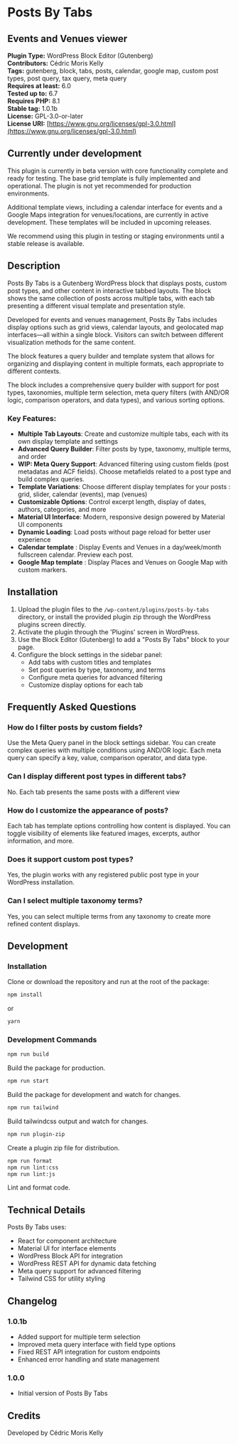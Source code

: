 
# Posts By Tabs
## Events and Venues viewer

**Plugin Type:** WordPress Block Editor (Gutenberg)  
**Contributors:** Cédric Moris Kelly  
**Tags:** gutenberg, block, tabs, posts, calendar, google map, custom post types, post query, tax query, meta query  
**Requires at least:** 6.0  
**Tested up to:** 6.7  
**Requires PHP:** 8.1  
**Stable tag:** 1.0.1b  
**License:** GPL-3.0-or-later  
**License URI:** [https://www.gnu.org/licenses/gpl-3.0.html](https://www.gnu.org/licenses/gpl-3.0.html)

## Currently under development ##

This plugin is currently in beta version with core functionality complete and ready for testing. The base grid template is fully implemented and operational. The plugin is not yet recommended for production environments.

Additional template views, including a calendar interface for events and a Google Maps integration for venues/locations, are currently in active development. These templates will be included in upcoming releases.

We recommend using this plugin in testing or staging environments until a stable release is available.

## Description

Posts By Tabs is a Gutenberg WordPress block that displays posts, custom post types, and other content in interactive tabbed layouts. The block shows the same collection of posts across multiple tabs, with each tab presenting a different visual template and presentation style.

Developed for events and venues management, Posts By Tabs includes display options such as grid views, calendar layouts, and geolocated map interfaces—all within a single block. Visitors can switch between different visualization methods for the same content.

The block features a query builder and template system that allows for organizing and displaying content in multiple formats, each appropriate to different contexts.

The block includes a comprehensive query builder with support for post types, taxonomies, multiple term selection, meta query filters (with AND/OR logic, comparison operators, and data types), and various sorting options.

### Key Features:

- **Multiple Tab Layouts**: Create and customize multiple tabs, each with its own display template and settings
- **Advanced Query Builder**: Filter posts by type, taxonomy, multiple terms, and order
- **WIP: Meta Query Support**: Advanced filtering using custom fields (post metadatas and ACF fields). Choose metafields related to a post type and build complex queries.
- **Template Variations**: Choose different display templates for your posts : grid, slider, calendar (events), map (venues)
- **Customizable Options**: Control excerpt length, display of dates, authors, categories, and more
- **Material UI Interface**: Modern, responsive design powered by Material UI components
- **Dynamic Loading**: Load posts without page reload for better user experience
- **Calendar template** : Display Events and Venues in a day/week/month fullscreen calendar. Preview each post.
- **Google Map template** : Display Places and Venues on Google Map with custom markers.

## Installation

1. Upload the plugin files to the `/wp-content/plugins/posts-by-tabs` directory, or install the provided plugin zip through the WordPress plugins screen directly.
2. Activate the plugin through the 'Plugins' screen in WordPress.
3. Use the Block Editor (Gutenberg) to add a "Posts By Tabs" block to your page.
4. Configure the block settings in the sidebar panel:
   - Add tabs with custom titles and templates
   - Set post queries by type, taxonomy, and terms
   - Configure meta queries for advanced filtering
   - Customize display options for each tab

## Frequently Asked Questions

### How do I filter posts by custom fields?

Use the Meta Query panel in the block settings sidebar. You can create complex queries with multiple conditions using AND/OR logic. Each meta query can specify a key, value, comparison operator, and data type.

### Can I display different post types in different tabs?

No. Each tab presents the same posts with a different view

### How do I customize the appearance of posts?

Each tab has template options controlling how content is displayed. You can toggle visibility of elements like featured images, excerpts, author information, and more.

### Does it support custom post types?

Yes, the plugin works with any registered public post type in your WordPress installation.

### Can I select multiple taxonomy terms?

Yes, you can select multiple terms from any taxonomy to create more refined content displays.

## Development

### Installation

Clone or download the repository and run at the root of the package:

```sh
npm install
```
or
```sh
yarn
```

### Development Commands

```sh
npm run build
```
Build the package for production.

```sh
npm run start
```
Build the package for development and watch for changes.

```sh
npm run tailwind
```
Build tailwindcss output and watch for changes.

```sh
npm run plugin-zip
```
Create a plugin zip file for distribution.

```sh
npm run format
npm run lint:css
npm run lint:js
```
Lint and format code.

## Technical Details

Posts By Tabs uses:

- React for component architecture
- Material UI for interface elements
- WordPress Block API for integration
- WordPress REST API for dynamic data fetching
- Meta query support for advanced filtering
- Tailwind CSS for utility styling

## Changelog

### 1.0.1b

- Added support for multiple term selection
- Improved meta query interface with field type options
- Fixed REST API integration for custom endpoints
- Enhanced error handling and state management

### 1.0.0

- Initial version of Posts By Tabs

## Credits

Developed by Cédric Moris Kelly